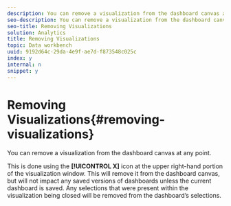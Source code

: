 ```yaml
---
description: You can remove a visualization from the dashboard canvas at any point.
seo-description: You can remove a visualization from the dashboard canvas at any point.
seo-title: Removing Visualizations
solution: Analytics
title: Removing Visualizations
topic: Data workbench
uuid: 9192d64c-29da-4e9f-ae7d-f873548c025c
index: y
internal: n
snippet: y
---
```


# Removing Visualizations{#removing-visualizations}

You can remove a visualization from the dashboard canvas at any point.

This is done using the **[!UICONTROL X]** icon at the upper right-hand portion of the visualization window. This will remove it from the dashboard canvas, but will not impact any saved versions of dashboards unless the current dashboard is saved. Any selections that were present within the visualization being closed will be removed from the dashboard’s selections. 
